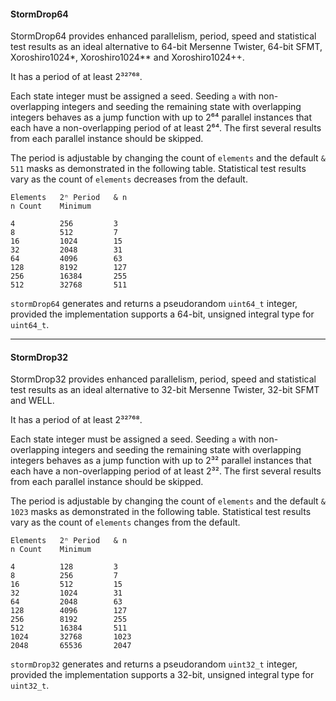 #### StormDrop64

StormDrop64 provides enhanced parallelism, period, speed and statistical test results as an ideal alternative to 64-bit Mersenne Twister, 64-bit SFMT, Xoroshiro1024*, Xoroshiro1024** and Xoroshiro1024++.

It has a period of at least 2³²⁷⁶⁸.

Each state integer must be assigned a seed. Seeding `a` with non-overlapping integers and seeding the remaining state with overlapping integers behaves as a jump function with up to 2⁶⁴ parallel instances that each have a non-overlapping period of at least 2⁶⁴. The first several results from each parallel instance should be skipped.

The period is adjustable by changing the count of `elements` and the default `& 511` masks as demonstrated in the following table. Statistical test results vary as the count of `elements` decreases from the default.

```
Elements   2ⁿ Period   & n
n Count    Minimum

4          256         3
8          512         7
16         1024        15
32         2048        31
64         4096        63
128        8192        127
256        16384       255
512        32768       511
```

`stormDrop64` generates and returns a pseudorandom `uint64_t` integer, provided the implementation supports a 64-bit, unsigned integral type for `uint64_t`.

---

#### StormDrop32

StormDrop32 provides enhanced parallelism, period, speed and statistical test results as an ideal alternative to 32-bit Mersenne Twister, 32-bit SFMT and WELL.

It has a period of at least 2³²⁷⁶⁸.

Each state integer must be assigned a seed. Seeding `a` with non-overlapping integers and seeding the remaining state with overlapping integers behaves as a jump function with up to 2³² parallel instances that each have a non-overlapping period of at least 2³². The first several results from each parallel instance should be skipped.

The period is adjustable by changing the count of `elements` and the default `& 1023` masks as demonstrated in the following table. Statistical test results vary as the count of `elements` changes from the default.

```
Elements   2ⁿ Period   & n
n Count    Minimum

4          128         3
8          256         7
16         512         15
32         1024        31
64         2048        63
128        4096        127
256        8192        255
512        16384       511
1024       32768       1023
2048       65536       2047
```

`stormDrop32` generates and returns a pseudorandom `uint32_t` integer, provided the implementation supports a 32-bit, unsigned integral type for `uint32_t`.
